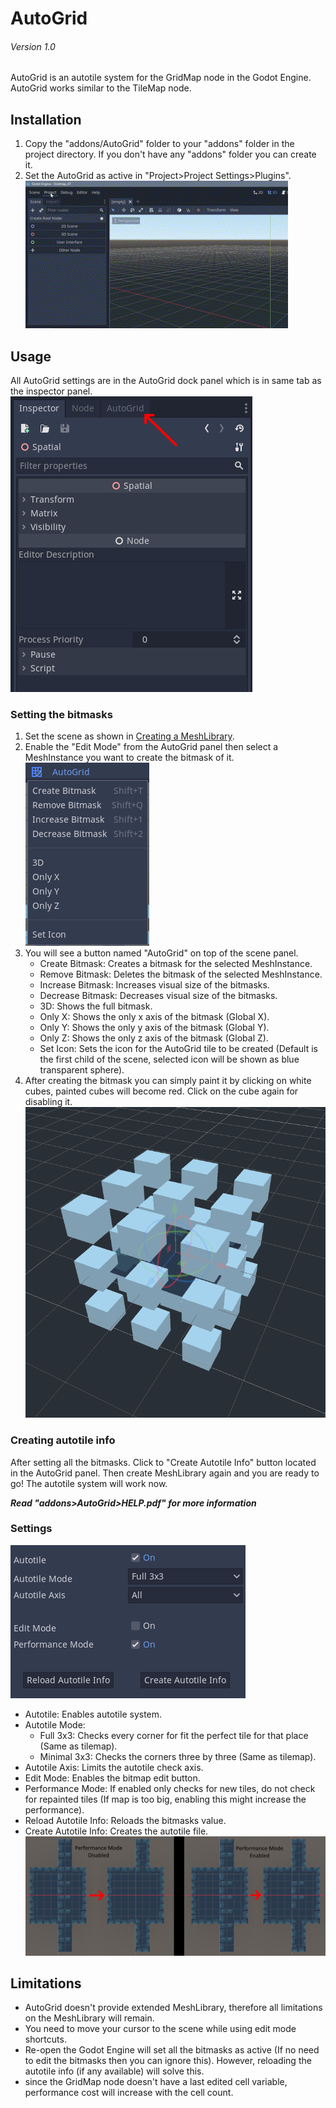 # AutoGrid
###### Version 1.0
AutoGrid is an autotile system for the GridMap node in the Godot Engine. AutoGrid works similar to the TileMap node.

## **Installation**
1. Copy the "addons/AutoGrid" folder to your "addons" folder in the project directory. If you don't have any "addons" folder you can create it.<br>
2. Set the AutoGrid as active in "Project>Project Settings>Plugins".<br>
![](images/enable_plugin.GIF)
## **Usage**
All AutoGrid settings are in the AutoGrid dock panel which is in same tab as the inspector panel.<br>
![](images/dock_panel.png)
### **Setting the bitmasks**
1. Set the scene as shown in [Creating a MeshLibrary](https://docs.godotengine.org/en/stable/tutorials/3d/using_gridmaps.html).<br>
2. Enable the "Edit Mode" from the AutoGrid panel then select a MeshInstance you want to create the bitmask of it.<br>
![](images/Edit_Button_Options.png)
3. You will see a button named "AutoGrid" on top of the scene panel.
   - Create Bitmask: Creates a bitmask for the selected MeshInstance.
   - Remove Bitmask: Deletes the bitmask of the selected MeshInstance.
   - Increase Bitmask: Increases visual size of the bitmasks.
   - Decrease Bitmask: Decreases visual size of the bitmasks.
   - 3D: Shows the full bitmask.
   - Only X: Shows the only x axis of the bitmask (Global X).
   - Only Y: Shows the only y axis of the bitmask (Global Y).
   - Only Z: Shows the only z axis of the bitmask (Global Z).
   - Set Icon: Sets the icon for the AutoGrid tile to be created (Default is the first child of the scene, selected icon will be shown as blue transparent sphere).
4. After creating the bitmask you can simply paint it by clicking on white cubes, painted cubes will become red. Click on the cube again for disabling it.<br>
![](images/Bitmask.png)
### **Creating autotile info**
After setting all the bitmasks. Click to "Create Autotile Info" button located in the AutoGrid panel. Then create MeshLibrary again and you are ready to go! The autotile system will work now.<br>

***Read "addons>AutoGrid>HELP.pdf" for more information***

### **Settings**
![](images/panel_inside.png)
- Autotile: Enables autotile system.
- Autotile Mode:
  - Full 3x3: Checks every corner for fit the perfect tile for that place (Same as tilemap).
  - Minimal 3x3: Checks the corners three by three (Same as tilemap).
- Autotile Axis: Limits the autotile check axis.
- Edit Mode: Enables the bitmap edit button.
- Performance Mode: If enabled only checks for new tiles, do not check for repainted tiles (If map is too big, enabling this might increase the performance).
- Reload Autotile Info: Reloads the bitmasks value.
- Create Autotile Info: Creates the autotile file.
![](images/Performance_Mode.png)

## **Limitations**
- AutoGrid doesn't provide extended MeshLibrary, therefore all limitations on the MeshLibrary will remain.
- You need to move your cursor to the scene while using edit mode shortcuts.
- Re-open the Godot Engine will set all the bitmasks as active (If no need to edit the bitmasks then you can ignore this). However, reloading the autotile info (if any available) will solve this.
- since the GridMap node doesn't have a last edited cell variable, performance cost will increase with the cell count.
